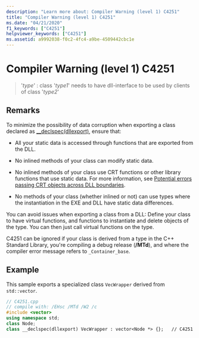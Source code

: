 ```yaml
---
description: "Learn more about: Compiler Warning (level 1) C4251"
title: "Compiler Warning (level 1) C4251"
ms.date: "04/21/2020"
f1_keywords: ["C4251"]
helpviewer_keywords: ["C4251"]
ms.assetid: a9992038-f0c2-4fc4-a9be-4509442cbc1e
---
```

# Compiler Warning (level 1) C4251

> '*type*' : class '*type1*' needs to have dll-interface to be used by clients of class '*type2*'

## Remarks

To minimize the possibility of data corruption when exporting a class declared as [__declspec(dllexport)](../../cpp/dllexport-dllimport.md), ensure that:

- All your static data is accessed through functions that are exported from the DLL.

- No inlined methods of your class can modify static data.

- No inlined methods of your class use CRT functions or other library functions that use static data. For more information, see [Potential errors passing CRT objects across DLL boundaries](../../c-runtime-library/potential-errors-passing-crt-objects-across-dll-boundaries.md).

- No methods of your class (whether inlined or not) can use types where the instantiation in the EXE and DLL have static data differences.

You can avoid issues when exporting a class from a DLL: Define your class to have virtual functions, and functions to instantiate and delete objects of the type. You can then just call virtual functions on the type.

C4251 can be ignored if your class is derived from a type in the C++ Standard Library, you're compiling a debug release (**/MTd**), and where the compiler error message refers to `_Container_base`.

## Example

This sample exports a specialized class `VecWrapper` derived from `std::vector`.

```cpp
// C4251.cpp
// compile with: /EHsc /MTd /W2 /c
#include <vector>
using namespace std;
class Node;
class __declspec(dllexport) VecWrapper : vector<Node *> {};   // C4251
```
